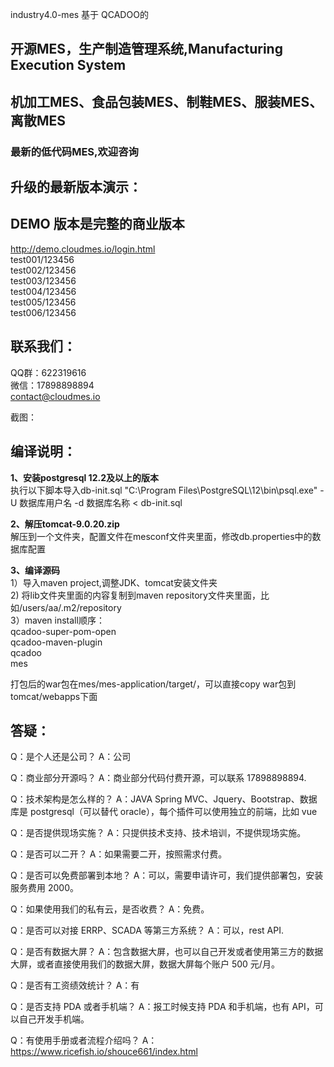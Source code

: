  industry4.0-mes 基于 QCADOO的 
## **开源MES，生产制造管理系统,Manufacturing Execution System**

## **机加工MES、食品包装MES、制鞋MES、服装MES、离散MES**

### 最新的低代码MES,欢迎咨询


## **升级的最新版本演示**：
## DEMO 版本是完整的商业版本 
http://demo.cloudmes.io/login.html \
test001/123456 \
test002/123456 \
test003/123456 \
test004/123456 \
test005/123456 \
test006/123456

## **联系我们：** 
QQ群：622319616 \
微信：17898898894 \
contact@cloudmes.io

截图：



## **编译说明：**
**1、安装postgresql 12.2及以上的版本** \
执行以下脚本导入db-init.sql "C:\Program Files\PostgreSQL\12\bin\psql.exe" -U 数据库用户名 -d 数据库名称 < db-init.sql

**2、解压tomcat-9.0.20.zip** \
解压到一个文件夹，配置文件在mesconf文件夹里面，修改db.properties中的数据库配置

**3、编译源码** \
1）导入maven project,调整JDK、tomcat安装文件夹 \
2) 将lib文件夹里面的内容复制到maven repository文件夹里面，比如/users/aa/.m2/repository \
3）maven install顺序：\
   qcadoo-super-pom-open \
   qcadoo-maven-plugin \
   qcadoo \
   mes

打包后的war包在mes/mes-application/target/，可以直接copy war包到tomcat/webapps下面

## **答疑：**
Q：是个人还是公司？ A：公司

Q：商业部分开源吗？ A：商业部分代码付费开源，可以联系 17898898894.

Q：技术架构是怎么样的？ A：JAVA Spring MVC、Jquery、Bootstrap、数据库是 postgresql（可以替代 oracle），每个插件可以使用独立的前端，比如 vue

Q：是否提供现场实施？ A：只提供技术支持、技术培训，不提供现场实施。

Q：是否可以二开？ A：如果需要二开，按照需求付费。

Q：是否可以免费部署到本地？ A：可以，需要申请许可，我们提供部署包，安装服务费用 2000。

Q：如果使用我们的私有云，是否收费？ A：免费。

Q：是否可以对接 ERRP、SCADA 等第三方系统？ A：可以，rest API.

Q：是否有数据大屏？ A：包含数据大屏，也可以自己开发或者使用第三方的数据大屏，或者直接使用我们的数据大屏，数据大屏每个账户 500 元/月。

Q：是否有工资绩效统计？ A：有

Q：是否支持 PDA 或者手机端？ A：报工时候支持 PDA 和手机端，也有 API，可以自己开发手机端。

Q：有使用手册或者流程介绍吗？ A：https://www.ricefish.io/shouce661/index.html
